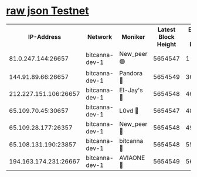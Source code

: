 [raw json Testnet](https://rpc-check.bcat.stavr.tech/bcat/rpc-bcat-result.json)
=


<table><tr><th>IP-Address</th><th>Network</th><th>Moniker</th><th>Latest Block Height</th><th>Earliest Block Height</th><th>Catching Up</th><th>Tx Index</th><th>Voting Power</th><th>Scan Time</th></tr><tr><td>81.0.247.144:26657</td><td>bitcanna-dev-1</td><td>New_peer 🟢</td><td>5654547</td><td>1</td><td>False</td><td>on</td><td>0</td><td>2023-12-24T12:17:42.104941344UTC</td></tr><tr><td>144.91.89.66:26657</td><td>bitcanna-dev-1</td><td>Pandora 🔴</td><td>5654549</td><td>3675711</td><td>False</td><td>on</td><td>2096387</td><td>2023-12-24T12:17:51.933713673UTC</td></tr><tr><td>212.227.151.106:26657</td><td>bitcanna-dev-1</td><td>El-Jay's 🔴</td><td>5654548</td><td>4670391</td><td>False</td><td>on</td><td>2218164</td><td>2023-12-24T12:17:48.864004675UTC</td></tr><tr><td>65.109.70.45:30657</td><td>bitcanna-dev-1</td><td>L0vd 🔴</td><td>5654547</td><td>4828155</td><td>False</td><td>on</td><td>7920</td><td>2023-12-24T12:17:42.404256332UTC</td></tr><tr><td>65.109.28.177:26357</td><td>bitcanna-dev-1</td><td>New_peer 🔴</td><td>5654548</td><td>4952911</td><td>False</td><td>on</td><td>2237067</td><td>2023-12-24T12:17:49.248897750UTC</td></tr><tr><td>65.108.131.190:23857</td><td>bitcanna-dev-1</td><td>bitcanna 🔴</td><td>5654548</td><td>5554548</td><td>False</td><td>off</td><td>82368</td><td>2023-12-24T12:17:49.638196894UTC</td></tr><tr><td>194.163.174.231:26667</td><td>bitcanna-dev-1</td><td>AVIAONE 🔴</td><td>5654549</td><td>5646251</td><td>False</td><td>on</td><td>1949865</td><td>2023-12-24T12:17:54.435397119UTC</td></tr></table>